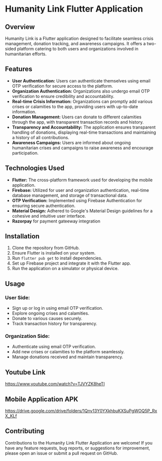# Humanity Link Flutter Application

## Overview
Humanity Link is a Flutter application designed to facilitate seamless crisis management, donation tracking, and awareness campaigns. It offers a two-sided platform catering to both users and organizations involved in humanitarian efforts.

## Features
- **User Authentication:** Users can authenticate themselves using email OTP verification for secure access to the platform.
- **Organization Authentication:** Organizations also undergo email OTP verification to ensure credibility and accountability.
- **Real-time Crisis Information:** Organizations can promptly add various crises or calamities to the app, providing users with up-to-date information.
- **Donation Management:** Users can donate to different calamities through the app, with transparent transaction records and history.
- **Transparency and Accountability:** The application ensures transparent handling of donations, displaying real-time transactions and maintaining a history of all contributions.
- **Awareness Campaigns:** Users are informed about ongoing humanitarian crises and campaigns to raise awareness and encourage participation.

## Technologies Used
- **Flutter:** The cross-platform framework used for developing the mobile application.
- **Firebase:** Utilized for user and organization authentication, real-time database management, and storage of transactional data.
- **OTP Verification:** Implemented using Firebase Authentication for ensuring secure authentication.
- **Material Design:** Adhered to Google's Material Design guidelines for a cohesive and intuitive user interface.
- **Razorpay** for payment gateeway integration

## Installation
1. Clone the repository from GitHub.
2. Ensure Flutter is installed on your system.
3. Run `flutter pub get` to install dependencies.
4. Set up Firebase project and integrate it with the Flutter app.
5. Run the application on a simulator or physical device.

## Usage
### User Side:
- Sign up or log in using email OTP verification.
- Explore ongoing crises and calamities.
- Donate to various causes securely.
- Track transaction history for transparency.

### Organization Side:
- Authenticate using email OTP verification.
- Add new crises or calamities to the platform seamlessly.
- Manage donations received and maintain transparency.

## Youtube Link
https://www.youtube.com/watch?v=TJVYZK8heTI

## Mobile Application APK
https://drive.google.com/drive/folders/1Qnv13Y0YXkhbuKXSuPgWOQ5P_RxX_KLf

## Contributing
Contributions to the Humanity Link Flutter Application are welcome! If you have any feature requests, bug reports, or suggestions for improvement, please open an issue or submit a pull request on GitHub.
